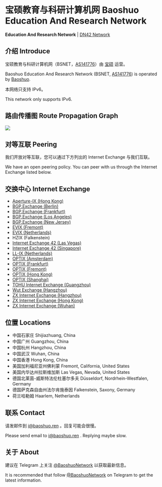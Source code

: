 # 宝硕教育与科研计算机网 Baoshuo Education And Research Network

**Education And Research Network** \| [DN42 Network](https://dn42.baoshuo.ren)

## 介绍 Introduce

宝硕教育与科研计算机网（BSNET，[AS141776](https://bgp.he.net/AS141776)）由 [宝硕](https://baoshuo.ren) 运营。

Baoshuo Education And Research Network (BSNET, [AS141776](https://bgp.he.net/AS141776)) is operated by [Baoshuo](https://baoshuo.ren).

本网络只支持 IPv6。

This network only supports IPv6.

## 路由传播图 Route Propagation Graph

![](https://bgp.he.net/graphs/as141776-ipv6.svg)

## 对等互联 Peering

我们开放对等互联，您可以通过下方列出的 Internet Exchange 与我们互联。

We have an open peering policy. You can peer with us through the Internet Exchange listed below.

## 交换中心 Internet Exchange

+ [Aperture-IX (Hong Kong)](https://www.peeringdb.com/ix/3471)
+ [BGP.Exchange (Berlin)](https://www.peeringdb.com/ix/3478)
+ [BGP.Exchange (Frankfurt)](https://www.peeringdb.com/ix/3478)
+ [BGP.Exchange (Los Angeles)](https://www.peeringdb.com/ix/3478)
+ [BGP.Exchange (New Jersey)](https://www.peeringdb.com/ix/3478)
+ [EVIX (Fremont)](https://www.peeringdb.com/ix/2274)
+ [EVIX (Netherlands)](https://www.peeringdb.com/ix/2274)
+ HZIX (Falkenstein)
+ [Internet Exchange 42 (Las Vegas)](https://www.peeringdb.com/ix/3226)
+ [Internet Exchange 42 (Singapore)](https://www.peeringdb.com/ix/3237)
+ [LL-IX (Netherlands)](https://www.peeringdb.com/ix/2343)
+ [OPTIX (Amsterdam)](https://www.peeringdb.com/ix/3540)
+ [OPTIX (Frankfurt)](https://www.peeringdb.com/ix/3540)
+ [OPTIX (Fremont)](https://www.peeringdb.com/ix/3540)
+ [OPTIX (Hong Kong)](https://www.peeringdb.com/ix/3540)
+ [OPTIX (Shanghai)](https://www.peeringdb.com/ix/3540)
+ [TOHU Internet Exchange (Guangzhou)](https://www.peeringdb.com/ix/3175)
+ [Wut Exchange (Hangzhou)](https://www.peeringdb.com/ix/3543)
+ [ZX Internet Exchange (Hangzhou)](https://www.peeringdb.com/ix/3166)
+ [ZX Internet Exchange (Hong Kong)](https://www.peeringdb.com/ix/3246)
+ [ZX Internet Exchange (Wuhan)](https://www.peeringdb.com/ix/3603)

## 位置 Locations

+ 中国石家庄 Shijiazhuang, China
+ 中国广州 Guangzhou, China
+ 中国杭州 Hangzhou, China
+ 中国武汉 Wuhan, China
+ 中国香港 Hong Kong, China
+ 美国加利福尼亚州佛利蒙 Fremont, California, United States
+ 美国内华达州拉斯维加斯 Las Vegas, Nevada, United States
+ 德国北莱茵-威斯特法伦杜塞尔多夫 Düsseldorf, Nordrhein-Westfalen, Germany
+ 德国萨克森自由州法尔肯施泰因 Falkenstein, Saxony, Germany
+ 荷兰哈勒姆 Haarlem, Netherlands

## 联系 Contact

请发邮件到 [i@baoshuo.ren](mailto:i@baoshuo.ren) 。回复可能会很慢。

Please send email to [i@baoshuo.ren](mailto:i@baoshuo.ren) . Replying maybe slow.

## 关于 About

建议在 Telegram 上关注 [@BaoshuoNetwork](https://t.me/s/BaoshuoNetwork) 以获取最新信息。

It is recommended that follow [@BaoshuoNetwork](https://t.me/s/BaoshuoNetwork) on Telegram to get the latest information.
